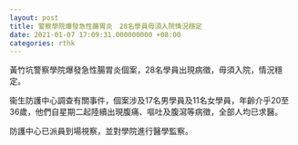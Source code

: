 ```yaml
---
layout: post
title: 警察學院爆發急性腸胃炎　28名學員毋須入院情況穩定
date: 2021-01-07 17:09:31.000000000 +08:00
categories: rthk
---
```


黃竹坑警察學院爆發急性腸胃炎個案，28名學員出現病徵，毋須入院，情況穩定。

衞生防護中心調查有關事件，個案涉及17名男學員及11名女學員，年齡介乎20至36歲，他們自星期二起陸續出現腹痛、嘔吐及腹瀉等病徵，全部人均已求醫。

防護中心已派員到場視察，並對學院進行醫學監察。
